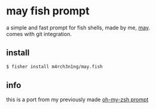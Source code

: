 # may fish prompt

a simple and fast prompt for fish shells, made by me, [may](https://github.com/m4rch3n1ng).  
comes with git integration.

## install

```sh
$ fisher install m4rch3n1ng/may.fish
```

## info

this is a port from my previously made [oh-my-zsh prompt](https://github.com/m4rch3n1ng/dotfiles/tree/main/arch/.oh-my-zsh/custom/themes/may.zsh-theme)
